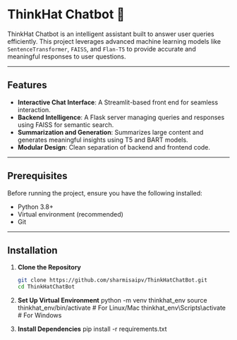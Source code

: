 # ThinkHat Chatbot 🤖

ThinkHat Chatbot is an intelligent assistant built to answer user queries efficiently. This project leverages advanced machine learning models like `SentenceTransformer`, `FAISS`, and `Flan-T5` to provide accurate and meaningful responses to user questions.

---

## Features
- **Interactive Chat Interface**: A Streamlit-based front end for seamless interaction.
- **Backend Intelligence**: A Flask server managing queries and responses using FAISS for semantic search.
- **Summarization and Generation**: Summarizes large content and generates meaningful insights using T5 and BART models.
- **Modular Design**: Clean separation of backend and frontend code.

---

## Prerequisites
Before running the project, ensure you have the following installed:
- Python 3.8+
- Virtual environment (recommended)
- Git

---

## Installation

1. **Clone the Repository**  
   ```bash
   git clone https://github.com/sharmisaipv/ThinkHatChatBot.git
   cd ThinkHatChatBot

2. **Set Up Virtual Environment**
python -m venv thinkhat_env
source thinkhat_env/bin/activate   # For Linux/Mac
thinkhat_env\Scripts\activate     # For Windows

3. **Install Dependencies**
pip install -r requirements.txt
